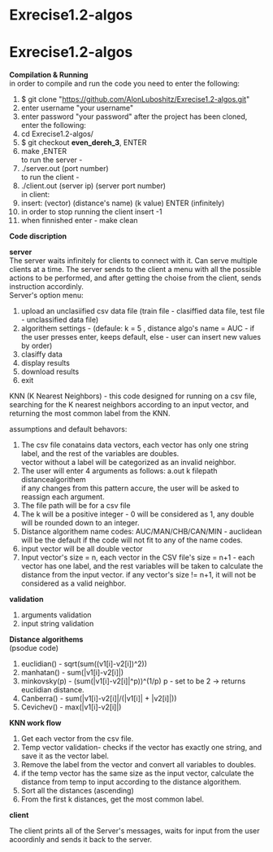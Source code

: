 # Exrecise1.2-algos
# Exrecise1.2-algos   

**Compilation & Running**  
in order to compile and run the code you need to enter the following:
1. $ git clone "https://github.com/AlonLuboshitz/Exrecise1.2-algos.git"
2. enter username "your username"
3. enter password "your password"
after the project has been cloned, enter the following:
4. cd Exrecise1.2-algos/
5. $ git checkout **even_dereh_3**, ENTER
6. make ,ENTER    
 to run the server - 
7. ./server.out (port number)    
to run the client -
8. ./client.out (server ip) (server port number)    
in client:
9. insert: (vector) (distance's name) (k value) ENTER (infinitely)
10. in order to stop running the client insert -1
11. when finnished enter -  make clean    


**Code discription**   

**server**    
 The server waits infinitely for clients to connect with it. Can serve multiple clients at a time. The server sends to the client a menu with all the possible actions to be performed, and after getting the choise from the client, sends instruction accordinly.    
 Server's option menu:    
 1. upload an unclasiified csv data file (train file - clasiffied data file, test file - unclassified data file)   
 2. algorithem settings - (defaule: k = 5 , distance algo's name = AUC - if the user presses enter, keeps default, else - user can insert new values by order)     
 3. clasiffy data    
 4. display results    
 5. download results    
 8. exit
 
 KNN (K Nearest Neighbors) -
 this code designed for running on a csv file, searching for the K nearest neighbors according to an input vector, and returning the most common label from the KNN. 
 
 assumptions and default behavors:
 1. The csv file conatains data vectors, each vector has only one string label, and the rest of the variables are doubles.   
 vector without a label will be categorized as an invalid neighbor.  
 2. The user will enter 4 arguments as follows: a.out k filepath distancealgorithem  
 if any changes from this pattern accure, the user will be asked to reassign each argument.  
 3. The file path will be for a csv file 
 4. The k will be a positive integer - 0 will be considered as 1, any double will be rounded down to an integer.
 5. Distance algorithem name codes: AUC/MAN/CHB/CAN/MIN - auclidean will be the default if the code will not fit to any of the name codes.
 6. input vector will be all double vector
 7. Input vector's size = n, each vector in the CSV file's size = n+1 - each vector has one label, and the rest variables will be taken to calculate the distance from the input vector. if any vector's size != n+1, it will not be considered as a valid neighbor.

**validation**  
1. arguments validation
2. input string validation 
                
**Distance algorithems**   
(psodue code)
1. euclidian() - sqrt(sum((v1[i]-v2[i])^2))
2. manhatan() - sum(|v1[i]-v2[i]|)
3. minkovsky(p) - (sum(|v1[i]-v2[i]|^p))^(1/p)
              p - set to be 2 -> returns euclidian distance.
4. Canberra() - sum(|v1[i]-v2[i]|/(|v1[i]| + |v2[i]|))
5. Cevichev() - max(|v1[i]-v2[i]|)

**KNN work flow**
1. Get each vector from the csv file. 
2. Temp vector validation- checks if the vector has exactly one string, and save it as the vector label.
3. Remove the label from the vector and convert all variables to doubles.
4. if the temp vector has the same size as the input vector, calculate the distance from temp to input according to the distance algorithem.
5. Sort all the distances (ascending)
6. From the first k distances, get the most common label.      

**client**

The client prints all of the Server's messages, waits for input from the user acoordinly and sends it back to the server. 





